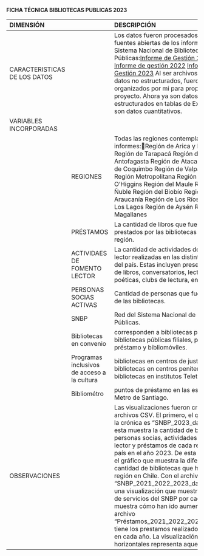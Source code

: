 **FICHA TÉCNICA BIBLIOTECAS PUBLICAS 2023**

| DIMENSIÓN  |  | DESCRIPCIÓN |
| :---- | :---- | :---- |
| CARACTERISTICAS DE LOS DATOS |  | Los datos fueron procesados, y vienen de fuentes abiertas de los informes del Sistema Nacional de Bibliotecas Públicas:[Informe de Gestión 2021](https://www.bibliotecaspublicas.gob.cl/sites/www.bibliotecaspublicas.gob.cl/files/2022-04/SNBP_informe2021_VF.pdf) [Informe de gestión 2022](https://www.bibliotecaspublicas.gob.cl/sites/www.bibliotecaspublicas.gob.cl/files/2023-04/SNBP_informe2022_1503_0.pdf) [Informe de Gestión 2023](https://www.bibliotecaspublicas.gob.cl/sites/www.bibliotecaspublicas.gob.cl/files/2024-04/SNBP_informe2023_final.pdf) Al ser archivos pdf, son datos no estructurados, fueron organizados por mi para propósitos del proyecto. Ahora ya son datos estructurados en tablas de Excel. Todos son datos cuantitativos. |
| VARIABLES INCORPORADAS |  |  |
|  | REGIONES  | Todas las regiones contempladas en los informes:Región de Arica y Parinacota Región de Tarapacá Región de Antofagasta Región de Atacama Región de Coquimbo Región de Valparaíso Región Metropolitana Región de O’Higgins Región del Maule Región de Ñuble Región del Biobío Región de La Araucanía Región de Los Ríos Región de Los Lagos Región de Aysén Región de Magallanes |
|  | PRÉSTAMOS  | La cantidad de libros que fueron prestados por las bibliotecas de cada región.  |
|  | ACTIVIDAES DE FOMENTO LECTOR | La cantidad de actividades de fomento lector realizadas en las distintas regiones del país. Estas incluyen presentaciones de libros, conversatorios, lecturas poéticas, clubs de lectura, entre otras.  |
|  | PERSONAS SOCIAS ACTIVAS  | Cantidad de personas que fueron socias de las bibliotecas. |
|  | SNBP | Red del Sistema Nacional de Bibliotecas Públicas.  |
|  | Bibliotecas en convenio | corresponden a bibliotecas públicas, bibliotecas públicas filiales, puntos de préstamo y bibliomóviles.  |
|  | Programas inclusivos de acceso a la cultura | bibliotecas en centros de justicia juvenil, bibliotecas en centros penitenciarios y bibliotecas en institutos Teletón. |
|  | Bibliométro | puntos de préstamo en las estaciones de Metro de Santiago.  |
| OBSERVACIONES |  | Las visualizaciones fueron creadas con 3 archivos CSV. El primero, el que está con la crónica es “SNBP\_2023\_database” esta muestra la cantidad de bibliotecas, personas socias, actividades de fomento lector y préstamos de cada región del país en el año 2023\. De esta tabla realicé el gráfico que muestra la diferencia de cantidad de bibliotecas que hay por región en Chile. Con el archivo “SNBP\_2021\_2022\_2023\_database” hice una visualización que muestra la cantidad de servicios del SNBP por cada año, muestra cómo han ido aumentando. El archivo “Préstamos\_2021\_2022\_2023\_database” tiene los prestamos realizados por región en cada año. La visualización con barras horizontales representa aquello.|


